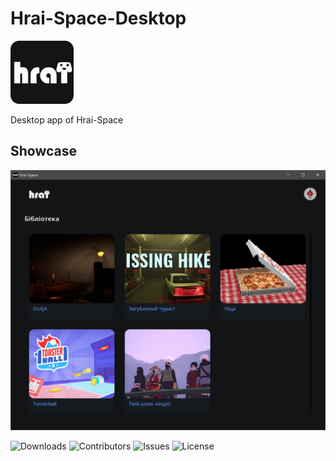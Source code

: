 <h1> Hrai-Space-Desktop </h1>
<img src="https://github.com/hrai-space/hrai-space-desktop-app/blob/main/app/resources/icon.png" width="20%">
<p>
Desktop app of Hrai-Space
</p>
<h2> Showcase </h2>
<img src="https://github.com/hrai-space/hrai-space-desktop-app/blob/main/showcase/window-main.png">

![Downloads](https://img.shields.io/github/downloads/hrai-space/hrai-space-desktop-app/total) ![Contributors](https://img.shields.io/github/contributors/hrai-space/hrai-space-desktop-app?color=dark-green) ![Issues](https://img.shields.io/github/issues/hrai-space/hrai-space-desktop-app) ![License](https://img.shields.io/github/license/hrai-space/hrai-space-desktop-app)
